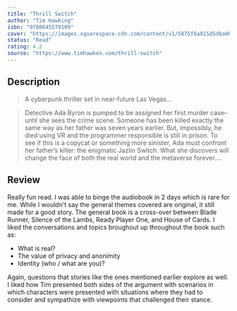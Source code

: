 ```yaml
---
title: "Thrill Switch"
author: "Tim Hawking"
isbn: "9780645579109"
cover: "https://images.squarespace-cdn.com/content/v1/5875f6a815d5dba00bbed0ea/1671223905780-BSJU33CS2HOQO8MIPRDB/thrillswitch+cover.jpg?format=1000w"
status: "Read"
rating: 4.2
source: "https://www.timhawken.com/thrill-switch"
---
```


## Description

> A cyberpunk thriller set in near-future Las Vegas...

> Detective Ada Byron is pumped to be assigned her first murder case–until she sees the crime scene. Someone has been killed exactly the same way as her father was seven years earlier. But, impossibly, he died using VR and the programmer responsible is still in prison. To see if this is a copycat or something more sinister, Ada must confront her father’s killer: the enigmatic Jazlin Switch. What she discovers will change the face of both the real world and the metaverse forever....

## Review

Really fun read. I was able to binge the audiobook in 2 days which is rare for me. While I wouldn't say the general themes covered are original, it still made for a good story. The general book is a cross-over between Blade Runner, Silence of the Lambs, Ready Player One, and House of Cards. I liked the conversations and topics broughout up throughout the book such as:

- What is real?
- The value of privacy and anonimity
- Identity (who / what are you)?

Again, questions that stories like the ones mentioned earlier explore as well. I liked how Tim presented both sides of the argument with scenarios in which characters were presented with situations where they had to consider and sympathize with viewpoints that challenged their stance. 